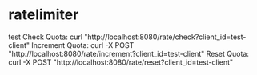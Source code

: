 # ratelimiter

test
Check Quota: curl "http://localhost:8080/rate/check?client_id=test-client"
Increment Quota: curl -X POST "http://localhost:8080/rate/increment?client_id=test-client"
Reset Quota: curl -X POST "http://localhost:8080/rate/reset?client_id=test-client"